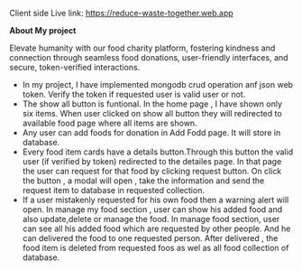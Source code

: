 
Client side Live link: https://reduce-waste-together.web.app

**About My project**

Elevate humanity with our food charity platform, 
fostering kindness and connection through seamless food donations,
user-friendly interfaces, and secure, token-verified interactions.


* In my project, I have implemented mongodb crud operation anf json web token. Verify the token if requested user is valid user or not.
* The show all button is funtional. In the home page , I have shown only six items. When user clicked on show all button they will redirected to available food page where all items are shown.
* Any user can add foods for donation in Add Fodd page. It will store in database.
* Every food item cards have a details button.Through this button the valid user (if verified by token) redirected to the detailes page. In that page the user can request for that food by clicking request button. On click the button , a modal will open , take the information and send the request item to database in requested collection.
* If a user mistakenly requested for his own food then a warning alert will open. In manage my food section , user can show his added food and also update,delete or manage the food. In manage food section, user can see all his added food which are requested by other people. And he can delivered the food to one requested person. After delivered , the food item is deleted from requested foos as wel as all food collection of database.